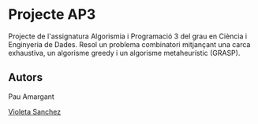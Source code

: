 # Projecte AP3
Projecte de l'assignatura Algorismia i Programació 3 del grau en Ciència i Enginyeria de Dades. Resol un problema combinatori mitjançant una carca exhaustiva, un algorisme greedy i un algorisme metaheurístic (GRASP). 

## Autors
Pau Amargant

[Violeta Sanchez](https://github.com/violeta51)
